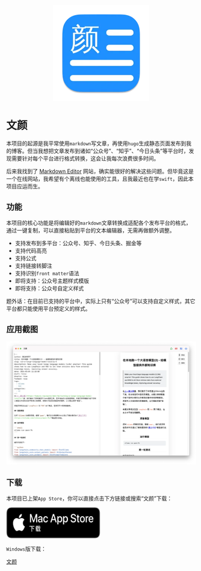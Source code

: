 <div align="center">
    <img alt = "logo" src="Data/256-mac.png" />
</div>

# 文颜

本项目的起源是我平常使用`markdown`写文章，再使用`hugo`生成静态页面发布到我的博客。但当我想把文章发布到诸如“公众号”、“知乎”、“今日头条”等平台时，发现需要针对每个平台进行格式转换，这会让我每次浪费很多时间。

后来我找到了 [Markdown Editor](https://markdown.com.cn/editor/) 网站，确实能很好的解决这些问题。但毕竟这是一个在线网站，我希望有个离线也能使用的工具，且我最近也在学`swift`，因此本项目应运而生。

## 功能

本项目的核心功能是将编辑好的`markdown`文章转换成适配各个发布平台的格式，通过一键复制，可以直接粘贴到平台的文本编辑器，无需再做额外调整。

- 支持发布到多平台：公众号、知乎、今日头条、掘金等
- 支持代码高亮
- 支持公式
- 支持链接转脚注
- 支持识别`front matter`语法
- 即将支持：公众号主题样式模版
- 即将支持：公众号自定义样式

题外话：在目前已支持的平台中，实际上只有“公众号”可以支持自定义样式，其它平台都只能使用平台预定义的样式。

## 应用截图

![](Data/1.webp)

## 下载

本项目已上架`App Store`，你可以直接点击下方链接或搜索“文颜”下载：

<a href="https://apps.apple.com/cn/app/%E6%96%87%E9%A2%9C/id6670157335?mt=12&amp;itsct=apps_box_badge&amp;itscg=30200" style="display: inline-block; overflow: hidden; border-radius: 13px; width: 250px; height: 83px;"><img src="Data/black.svg" alt="Download on the Mac App Store" style="border-radius: 13px; width: 250px; height: 83px;"></a>

`Windows`版下载：

[文颜](https://yuzhi.tech/wenyan)